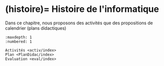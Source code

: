 (histoire)=
Histoire de l'informatique
===========================

Dans ce chapitre, nous proposons des activités que des propositions de calendrier (plans didactiques)

```{toctree}
:maxdepth: 1
:numbered: 1

Activités <activ/index>
Plan <PlanDidac/index>
Evaluation <eval/index>
```

